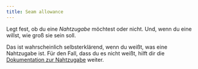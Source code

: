 ```yaml
---
title: Seam allowance
---
```


Legt fest, ob du eine _Nahtzugabe_ möchtest oder nicht. Und, wenn du eine willst, wie groß sie sein soll.

Das ist wahrscheinlich selbsterklärend, wenn du weißt, was eine Nahtzugabe ist. Für den Fall, dass du es nicht weißt, hilft dir die [Dokumentation zur Nahtzugabe](/docs/sewing/seam-allowance) weiter.

